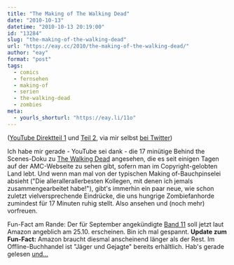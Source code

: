 ```yaml
---
title: "The Making of The Walking Dead"
date: "2010-10-13"
datetime: "2010-10-13 20:19:00"
id: "13284"
slug: "the-making-of-the-walking-dead"
url: "https://eay.cc/2010/the-making-of-the-walking-dead/"
author: "eay"
format: "post"
tags:
  - comics
  - fernsehen
  - making-of
  - serien
  - the-walking-dead
  - zombies
meta:
  - yourls_shorturl: "https://eay.li/11o"
---
```


 ([YouTube Direktteil 1](http://www.youtube.com/watch?v=dL0OAhq6cpA) und [Teil 2](http://www.youtube.com/watch?v=E7gYbnspwGg), via mir selbst [bei Twitter](http://twitter.com/Eay/status/27171810303))

Ich habe mir gerade - YouTube sei dank - die 17 minütige Behind the Scenes-Doku zu [The Walking Dead](//eay.cc/tag/the-walking-dead/) angesehen, die es seit einigen Tagen auf der AMC-Webseite zu sehen gibt, sofern man im Copyright-gelobten Land lebt. Und wenn man mal von der typischen Making of-Bauchpinselei absieht ("Die allerallerallerbesten Kollegen, mit denen ich jemals zusammengearbeitet habe!"), gibt's immerhin ein paar neue, wie schon zuletzt vielversprechende Eindrücke, die uns hungrige Zombiefanhorde zumindest für 17 Minuten ruhig stellt. Also ansehen und (noch mehr) vorfreuen.

Fun-Fact am Rande: Der für September angekündigte [Band 11](http://www.amazon.de/exec/obidos/ASIN/3941248901/eayznet-21) soll jetzt laut Amazon angeblich am 25.10. erscheinen. Bin ich mal gespannt. **Update zum Fun-Fact:** Amazon braucht diesmal anscheinend länger als der Rest. Im Offline-Buchhandel ist "Jäger und Gejagte" bereits erhältlich. Hab's gerade gelesen [und...](http://twitter.com/Eay/status/27358586068)
